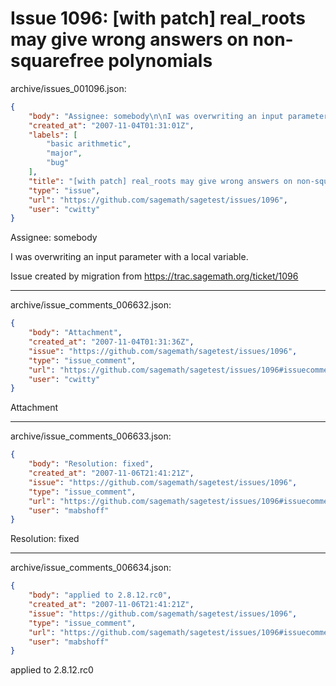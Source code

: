 # Issue 1096: [with patch] real_roots may give wrong answers on non-squarefree polynomials

archive/issues_001096.json:
```json
{
    "body": "Assignee: somebody\n\nI was overwriting an input parameter with a local variable.\n\nIssue created by migration from https://trac.sagemath.org/ticket/1096\n\n",
    "created_at": "2007-11-04T01:31:01Z",
    "labels": [
        "basic arithmetic",
        "major",
        "bug"
    ],
    "title": "[with patch] real_roots may give wrong answers on non-squarefree polynomials",
    "type": "issue",
    "url": "https://github.com/sagemath/sagetest/issues/1096",
    "user": "cwitty"
}
```
Assignee: somebody

I was overwriting an input parameter with a local variable.

Issue created by migration from https://trac.sagemath.org/ticket/1096





---

archive/issue_comments_006632.json:
```json
{
    "body": "Attachment",
    "created_at": "2007-11-04T01:31:36Z",
    "issue": "https://github.com/sagemath/sagetest/issues/1096",
    "type": "issue_comment",
    "url": "https://github.com/sagemath/sagetest/issues/1096#issuecomment-6632",
    "user": "cwitty"
}
```

Attachment



---

archive/issue_comments_006633.json:
```json
{
    "body": "Resolution: fixed",
    "created_at": "2007-11-06T21:41:21Z",
    "issue": "https://github.com/sagemath/sagetest/issues/1096",
    "type": "issue_comment",
    "url": "https://github.com/sagemath/sagetest/issues/1096#issuecomment-6633",
    "user": "mabshoff"
}
```

Resolution: fixed



---

archive/issue_comments_006634.json:
```json
{
    "body": "applied to 2.8.12.rc0",
    "created_at": "2007-11-06T21:41:21Z",
    "issue": "https://github.com/sagemath/sagetest/issues/1096",
    "type": "issue_comment",
    "url": "https://github.com/sagemath/sagetest/issues/1096#issuecomment-6634",
    "user": "mabshoff"
}
```

applied to 2.8.12.rc0

